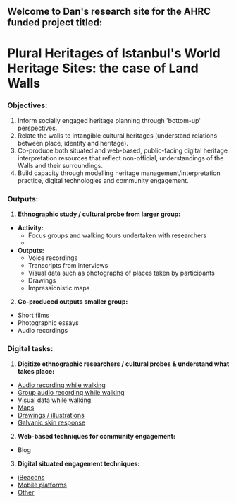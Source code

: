 ## Welcome to Dan's research site for the AHRC funded project titled:
# **Plural Heritages of Istanbul's World Heritage Sites: the case of Land Walls**

### Objectives:
1. Inform socially engaged heritage planning through 'bottom-up' perspectives.
2. Relate the walls to intangible cultural heritages (understand relations between place, identity and heritage).
3. Co-produce both situated and web-based, public-facing digital heritage interpretation resources that reflect non-official, understandings of the Walls and their surroundings.
4. Build capacity through modelling heritage management/interpretation practice, digital technologies and community engagement.

### Outputs:
1. **Ethnographic study / cultural probe from larger group:**
  - **Activity:**
    - Focus groups and walking tours undertaken with researchers
    - 
  - **Outputs:**
    - Voice recordings
    - Transcripts from interviews
    - Visual data such as photographs of places taken by participants
    - Drawings
    - Impressionistic maps
2. **Co-produced outputs smaller group:**
  - Short films
  - Photographic essays
  - Audio recordings

### Digital tasks:
1. **Digitize ethnographic researchers / cultural probes & understand what takes place:**
  - [Audio recording while walking](research/audio.md)
  - [Group audio recording while walking](research/group_audio.md)
  - [Visual data while walking](research/visual_recording.md)
  - [Maps](research/maps.md)
  - [Drawings / illustrations](research/drawings.md)
  - [Galvanic skin response](research/EDR.md)
2. **Web-based techniques for community engagement:**
  - Blog
3. **Digital situated engagement techniques:**
  - [iBeacons](research/beacons.md)
  - [Mobile platforms](research/mobile.md)
  - [Other](research/other.md)

<!--
You can use the [editor on GitHub](https://github.com/danfs/Istanbul-case-of-Land-Walls/edit/master/README.md) to maintain and preview the content for your website in Markdown files.

Whenever you commit to this repository, GitHub Pages will run [Jekyll](https://jekyllrb.com/) to rebuild the pages in your site, from the content in your Markdown files.

### Markdown

Markdown is a lightweight and easy-to-use syntax for styling your writing. It includes conventions for

```markdown
Syntax highlighted code block

# Header 1
## Header 2
### Header 3

- Bulleted
- List

1. Numbered
2. List

**Bold** and _Italic_ and `Code` text

[Link](url) and ![Image](src)
```

For more details see [GitHub Flavored Markdown](https://guides.github.com/features/mastering-markdown/).

### Jekyll Themes

Your Pages site will use the layout and styles from the Jekyll theme you have selected in your [repository settings](https://github.com/danfs/Istanbul-case-of-Land-Walls/settings). The name of this theme is saved in the Jekyll `_config.yml` configuration file.

### Support or Contact

Having trouble with Pages? Check out our [documentation](https://help.github.com/categories/github-pages-basics/) or [contact support](https://github.com/contact) and we’ll help you sort it out. -->
